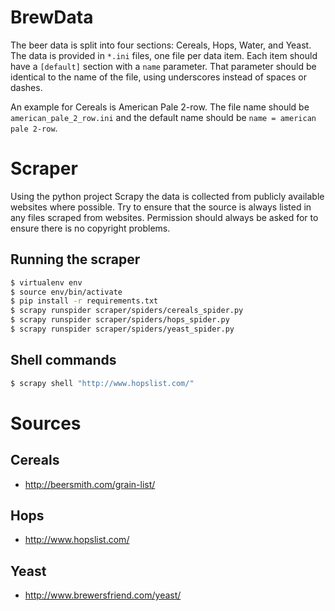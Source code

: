 # BrewData

The beer data is split into four sections: Cereals, Hops, Water, and Yeast.
The data is provided in `*.ini` files, one file per data item.  Each item
should have a `[default]` section with a `name` parameter.  That parameter
should be identical to the name of the file, using underscores instead of
spaces or dashes.

An example for Cereals is American Pale 2-row.  The file name should be
`american_pale_2_row.ini` and the default name should be
`name = american pale 2-row`.

# Scraper

Using the python project Scrapy the data is collected from publicly available
websites where possible.  Try to ensure that the source is always listed in
any files scraped from websites.  Permission should always be asked for to
ensure there is no copyright problems.

## Running the scraper

```sh
$ virtualenv env
$ source env/bin/activate
$ pip install -r requirements.txt
$ scrapy runspider scraper/spiders/cereals_spider.py
$ scrapy runspider scraper/spiders/hops_spider.py
$ scrapy runspider scraper/spiders/yeast_spider.py
```

## Shell commands

```sh
$ scrapy shell "http://www.hopslist.com/"
```

# Sources

## Cereals

- http://beersmith.com/grain-list/

## Hops

- http://www.hopslist.com/

## Yeast

- http://www.brewersfriend.com/yeast/
